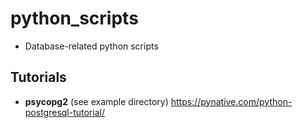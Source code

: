 # python_scripts 
- Database-related python scripts

## Tutorials 
- **psycopg2** (see example directory) https://pynative.com/python-postgresql-tutorial/ 
